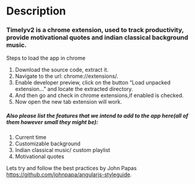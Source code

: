 ﻿# Description

### Timelyv2 is a chrome extension, used to track productivity, provide motivational quotes and indian classical background music.

Steps to load the app in chrome

1. Download the source code, extract it.
2. Navigate to the url: chrome://extensions/.
3. Enable developer preview, click on the button “Load unpacked extension…” and locate the extracted directory.
4. And then go and check in chrome extensions,if enabled is checked.
5. Now open the new tab extension will work.

##### Also please list the features that we intend to add to the app here(all of them however small they might be):
1. Current time
2. Customizable background
3. Indian classical music/ custom playlist
4. Motivational quotes

Lets try and follow the best practices by John Papas https://github.com/johnpapa/angularjs-styleguide.
